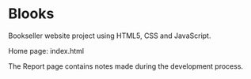 # Blooks
Bookseller website project using HTML5, CSS and JavaScript.

Home page: index.html

The Report page contains notes made during the development process.
